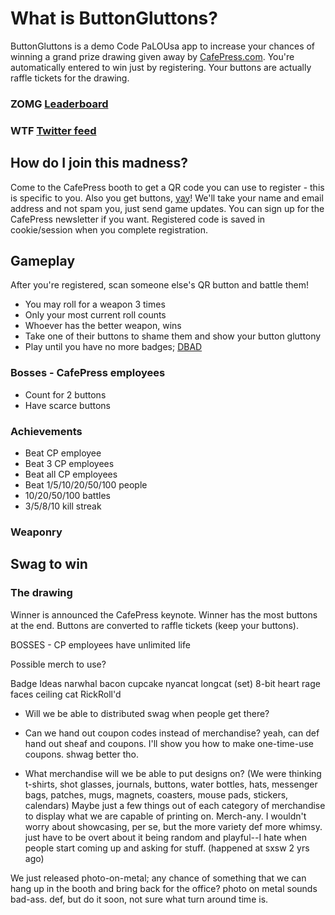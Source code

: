 # What is ButtonGluttons?
ButtonGluttons is a demo Code PaLOUsa app to increase your chances of winning a grand prize drawing given away by [CafePress.com](http://www.cafepress.com). 
You're automatically entered to win just by registering.
Your buttons are actually raffle tickets for the drawing.

### ZOMG [Leaderboard](http://buttongluttons.heroku.com)
### WTF [Twitter feed](http://www.twitter.com/buttongluttons)

## How do I join this madness?
Come to the CafePress booth to get a QR code you can use to register - this is specific to you. Also you get buttons, [yay](http://alltheragefaces.com/img/faces/png/happy-epic-win.png)!
We'll take your name and email address and not spam you, just send game updates.
You can sign up for the CafePress newsletter if you want.
Registered code is saved in cookie/session when you complete registration.

## Gameplay
After you're registered, scan someone else's QR button and battle them!

- You may roll for a weapon 3 times
- Only your most current roll counts
- Whoever has the better weapon, wins
- Take one of their buttons to shame them and show your button gluttony
- Play until you have no more badges; [DBAD](http://www.youtube.com/watch?v=RfiQYRn7fBg)

### Bosses - CafePress employees
- Count for 2 buttons
- Have scarce buttons 

### Achievements
- Beat CP employee
- Beat 3 CP employees
- Beat all CP employees
- Beat 1/5/10/20/50/100 people
- 10/20/50/100 battles
- 3/5/8/10 kill streak

### Weaponry


## Swag to win


### The drawing
Winner is announced the CafePress keynote.
Winner has the most buttons at the end.
Buttons are converted to raffle tickets (keep your buttons).

BOSSES - CP employees have unlimited life

Possible merch to use?

Badge Ideas
	narwhal
	bacon
	cupcake
	nyancat
	longcat (set)
	8-bit heart
	rage faces
	ceiling cat
	RickRoll'd



- Will we be able to distributed swag when people get there?
- Can we hand out coupon codes instead of merchandise?
yeah, can def hand out sheaf and coupons. I'll show you how to make one-time-use coupons. shwag better tho. 

- What merchandise will we be able to put designs on? (We were thinking t-shirts, shot glasses, journals, buttons, water bottles, hats, messenger bags, patches, mugs, magnets, coasters, mouse pads, stickers, calendars) 
Maybe just a few things out of each category of merchandise to display what we are capable of printing on. 
	Merch-any. I wouldn't worry about showcasing, per se, but the more variety def more whimsy. just have to be overt about it being random and playful--I hate when people start coming up and asking for stuff. (happened at sxsw 2 yrs ago)


We just released photo-on-metal; any chance of something that we can hang up in the booth and bring back for the office?
	photo on metal sounds bad-ass. def, but do it soon, not sure what turn around time is. 
	